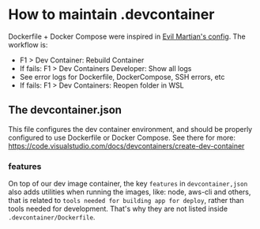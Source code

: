 # How to maintain .devcontainer

Dockerfile + Docker Compose were inspired in [Evil Martian's config](https://evilmartians.com/chronicles/ruby-on-whales-docker-for-ruby-rails-development).
The workflow is:
- F1 > Dev Container: Rebuild Container
- If fails: F1 > Dev Containers Developer: Show all logs
- See error logs for Dockerfile, DockerCompose, SSH errors, etc
- If fails: F1 > Dev Containers: Reopen folder in WSL

## The devcontainer.json

This file configures the dev container environment, and should be properly configured to use Dockerfile or Docker Compose.
See there for more: https://code.visualstudio.com/docs/devcontainers/create-dev-container

### features

On top of our dev image container, the key `features` in `devcontainer,json` also adds utilities when running the images, like: node, aws-cli and others, that is related to `tools needed for building app for deploy`, rather than tools needed for development. That's why they are not listed inside `.devcontainer/Dockerfile`.
